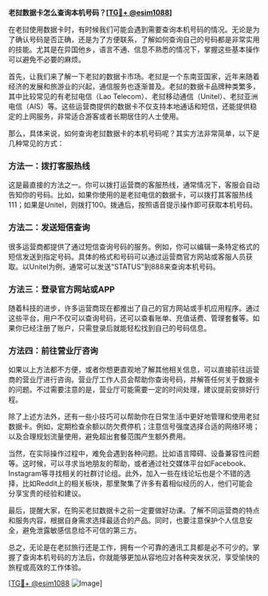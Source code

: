 **老挝数据卡怎么查询本机号码？[[TG💪+ @esim1088](https://t.me/s/esim1088)]**

在老挝使用数据卡时，有时候我们可能会遇到需要查询本机号码的情况。无论是为了确认号码是否正确，还是为了方便联系，了解如何查询自己的号码都是非常实用的技能。尤其是在异国他乡，语言不通、信息不熟悉的情况下，掌握这些基本操作可以避免不必要的麻烦。

首先，让我们来了解一下老挝的数据卡市场。老挝是一个东南亚国家，近年来随着经济的发展和旅游业的兴起，通信服务也逐渐普及。老挝的数据卡品牌种类繁多，其中比较常见的有老挝电信（Lao Telecom）、老挝移动通信（Unitel）、老挝亚洲电信（AIS）等。这些运营商提供的数据卡不仅支持本地通话和短信，还能提供稳定的上网服务，非常适合游客或者长期居住的人士使用。

那么，具体来说，如何查询老挝数据卡的本机号码呢？其实方法非常简单，以下是几种常见的方式：

### 方法一：拨打客服热线
这是最直接的方法之一。你可以拨打运营商的客服热线，通常情况下，客服会自动告知你的号码。比如，如果你使用的是老挝电信的数据卡，可以拨打其客服热线111；如果是Unitel，则拨打100。拨通后，按照语音提示操作即可获取本机号码。

### 方法二：发送短信查询
很多运营商都提供了通过短信查询号码的服务。例如，你可以编辑一条特定格式的短信发送到指定号码。具体的格式和号码可以通过运营商官方网站或客服人员获取。以Unitel为例，通常可以发送“STATUS”到888来查询本机号码。

### 方法三：登录官方网站或APP
随着科技的进步，许多运营商现在都推出了自己的官方网站或手机应用程序。通过这些平台，用户不仅可以查询号码，还可以查看账单、充值话费、管理套餐等。如果你已经注册了账户，只需登录后就能轻松找到自己的号码信息。

### 方法四：前往营业厅咨询
如果以上方法都不方便，或者你想更直观地了解其他相关信息，可以直接前往运营商的营业厅进行咨询。营业厅工作人员会帮助你查询号码，并解答任何关于数据卡的问题。不过需要注意的是，营业厅可能需要一定的时间处理，建议提前安排好行程。

除了上述方法外，还有一些小技巧可以帮助你在日常生活中更好地管理和使用老挝数据卡。例如，定期检查余额以防欠费停机；注意信号强度选择合适的网络环境；以及合理规划流量使用，避免超出套餐范围产生额外费用。

当然，在实际操作过程中，难免会遇到各种问题。比如语言障碍、设备兼容性问题等。这时候，可以寻求当地朋友的帮助，或者通过社交媒体平台如Facebook、Instagram等寻找相关的社群讨论组。此外，加入一些在线论坛也是个不错的选择，比如Reddit上的相关板块，那里聚集了许多有着相似经历的人，他们可能会分享宝贵的经验和建议。

最后，提醒大家，在购买老挝数据卡之前一定要做好功课。了解不同运营商的特点和服务内容，根据自身需求选择最适合的产品。同时，也要注意保护个人信息安全，避免泄露敏感信息给不可信的第三方。

总之，无论是在老挝旅行还是工作，拥有一个可靠的通讯工具都是必不可少的。掌握了查询本机号码的方法后，你就能够更加从容地应对各种突发状况，享受愉快的旅程或高效的工作体验。

[[TG💪+ @esim1088](https://t.me/s/esim1088) ![Image](https://i.postimg.cc/4NQfJmqS/Snipaste-2025-05-13-00-14-12.png)]